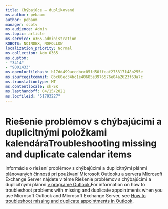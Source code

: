```yaml
---
title: Chýbajúce – duplikované
ms.author: pebaum
author: pebaum
manager: scotv
ms.audience: Admin
ms.topic: article
ms.service: o365-administration
ROBOTS: NOINDEX, NOFOLLOW
localization_priority: Normal
ms.collection: Adm_O365
ms.custom:
- "3414"
- "9001433"
ms.openlocfilehash: b17dd499accdbcc05fd50ffeaf275317148b255e
ms.sourcegitcommit: 8bc60ec34bc1e40685e3976576e04a2623f63a7c
ms.translationtype: MT
ms.contentlocale: sk-SK
ms.lasthandoff: 04/15/2021
ms.locfileid: "51793227"
---
```

# <a name="troubleshooting-missing-and-duplicate-calendar-items"></a><span data-ttu-id="ae16d-102">Riešenie problémov s chýbajúcimi a duplicitnými položkami kalendára</span><span class="sxs-lookup"><span data-stu-id="ae16d-102">Troubleshooting missing and duplicate calendar items</span></span>

<span data-ttu-id="ae16d-103">Informácie o riešení problémov s chýbajúcimi a duplicitnými plánmi plánovaných činností pri používaní Microsoft Outlooku a servera Microsoft Exchange Server nájdete v téme Riešenie problémov s chýbajúcimi a duplicitnými plánmi [v programe Outlook.](https://support.microsoft.com/help/890436/how-to-troubleshoot-missing-and-duplicate-appointments-in-outlook)</span><span class="sxs-lookup"><span data-stu-id="ae16d-103">For information on how to troubleshoot problems with missing and duplicate appointments when you use Microsoft Outlook and Microsoft Exchange Server, see [How to troubleshoot missing and duplicate appointments in Outlook](https://support.microsoft.com/help/890436/how-to-troubleshoot-missing-and-duplicate-appointments-in-outlook).</span></span>